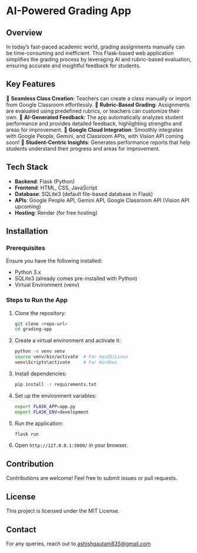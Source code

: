# AI-Powered Grading App

## Overview

In today’s fast-paced academic world, grading assignments manually can be time-consuming and inefficient. This Flask-based web application simplifies the grading process by leveraging AI and rubric-based evaluation, ensuring accurate and insightful feedback for students.

## Key Features

🔹 **Seamless Class Creation**: Teachers can create a class manually or import from Google Classroom effortlessly.
🔹 **Rubric-Based Grading**: Assignments are evaluated using predefined rubrics, or teachers can customize their own.
🔹 **AI-Generated Feedback**: The app automatically analyzes student performance and provides detailed feedback, highlighting strengths and areas for improvement.
🔹 **Google Cloud Integration**: Smoothly integrates with Google People, Gemini, and Classroom APIs, with Vision API coming soon!
🔹 **Student-Centric Insights**: Generates performance reports that help students understand their progress and areas for improvement.

## Tech Stack

* **Backend**: Flask (Python)
* **Frontend**: HTML, CSS, JavaScript
* **Database**: SQLite3 (default file-based database in Flask)
* **APIs**: Google People API, Gemini API, Google Classroom API (Vision API upcoming)
* **Hosting**: Render (for free hosting)

## Installation

### Prerequisites

Ensure you have the following installed:

* Python 3.x
* SQLite3 (already comes pre-installed with Python)
* Virtual Environment (venv)

### Steps to Run the App

1. Clone the repository:

   ```bash
   git clone <repo-url>
   cd grading-app
   ```
2. Create a virtual environment and activate it:

   ```bash
   python -m venv venv
   source venv/bin/activate  # For macOS/Linux
   venv\Scripts\activate     # For Windows
   ```
3. Install dependencies:

   ```bash
   pip install -r requirements.txt
   ```
4. Set up the environment variables:

   ```bash
   export FLASK_APP=app.py
   export FLASK_ENV=development
   ```
5. Run the application:

   ```bash
   flask run
   ```
6. Open `http://127.0.0.1:5000/` in your browser.

## Contribution

Contributions are welcome! Feel free to submit issues or pull requests.

## License

This project is licensed under the MIT License.

## Contact

For any queries, reach out to ashishgautam835@gmail.com
